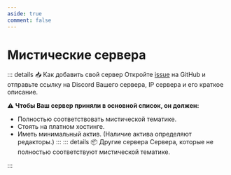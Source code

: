 ```yaml
---
aside: true
comment: false
---
```


<style scoped>
    .rainbow-text {
    background: linear-gradient(80deg,
    hsl(0, 100%, 50%),
    hsl(30, 100%, 50%),
    hsl(60, 100%, 50%),
    hsl(90, 100%, 50%),
    hsl(120, 100%, 50%),
    hsl(150, 100%, 50%),
    hsl(180, 100%, 50%),
    hsl(210, 100%, 50%),
    hsl(270, 100%, 50%),
    hsl(300, 100%, 50%),
    hsl(330, 100%, 50%),
    hsl(360, 100%, 50%)
    ), #FFFFFF44;
    -webkit-background-clip: text;
    -webkit-text-fill-color: transparent;
}
</style>

# Мистические сервера

<ServerCard server="ominous_void" />

<ServerCard server="wadner_server" />

<ServerCard server="orbitium" />

<ServerCard server="unknown_dead" />

<ServerCard server="trinity_server" />

<ServerCard server="red_union" />

<ServerCard server="mythic_casual" />

::: details :inbox_tray: Как добавить свой сервер
Откройте [issue](https://github.com/MezaMC/MezaBook/issues/new) на GitHub и отправьте ссылку на Discord Вашего сервера,
IP сервера и его краткое описание.

:warning: **Чтобы Ваш сервер приняли в основной список, он должен:**
- Полностью соответствовать мистической тематике.
- Стоять на платном хостинге.
- Иметь минимальный актив. (Наличие актива определяют редакторы.)
:::
::: details :package: Другие сервера
Сервера, которые не полностью соответствуют мистической тематике.
<ServerCard server="survival_home" />
:::